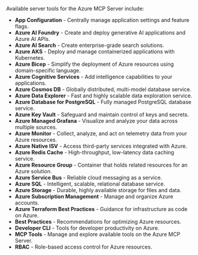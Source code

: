 Available server tools for the Azure MCP Server include:

- **App Configuration** - Centrally manage application settings and feature flags.
- **Azure AI Foundry** - Create and deploy generative AI applications and Azure AI APIs.
- **Azure AI Search** - Create enterprise-grade search solutions.
- **Azure AKS** - Deploy and manage containerized applications with Kubernetes.
- **Azure Bicep** - Simplify the deployment of Azure resources using domain-specific language.
- **Azure Cognitive Services** - Add intelligence capabilities to your applications.
- **Azure Cosmos DB** - Globally distributed, multi-model database service.
- **Azure Data Explorer** - Fast and highly scalable data exploration service.
- **Azure Database for PostgreSQL** - Fully managed PostgreSQL database service.
- **Azure Key Vault** - Safeguard and maintain control of keys and secrets.
- **Azure Managed Grafana** - Visualize and analyze your data across multiple sources.
- **Azure Monitor** - Collect, analyze, and act on telemetry data from your Azure resources.
- **Azure Native ISV** - Access third-party services integrated with Azure.
- **Azure Redis Cache** - High-throughput, low-latency data caching service.
- **Azure Resource Group** - Container that holds related resources for an Azure solution.
- **Azure Service Bus** - Reliable cloud messaging as a service.
- **Azure SQL** - Intelligent, scalable, relational database service.
- **Azure Storage** - Durable, highly available storage for files and data.
- **Azure Subscription Management** - Manage and organize Azure accounts.
- **Azure Terraform Best Practices** - Guidance for infrastructure as code on Azure.
- **Best Practices** - Recommendations for optimizing Azure resources.
- **Developer CLI** - Tools for developer productivity on Azure.
- **MCP Tools** - Manage and explore available tools on the Azure MCP Server.
- **RBAC** - Role-based access control for Azure resources.
